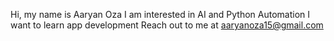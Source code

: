 Hi, my name is Aaryan Oza
I am interested in AI and Python Automation 
I want to learn app development
Reach out to me at aaryanoza15@gmail.com
